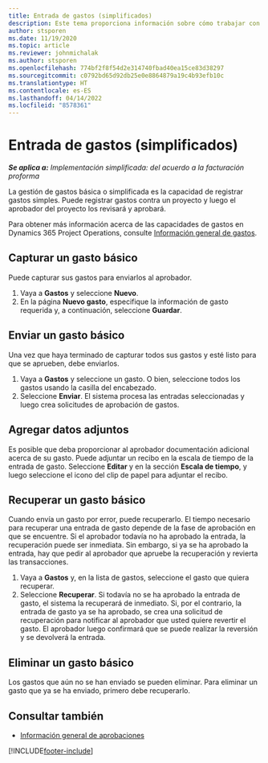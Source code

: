 ```yaml
---
title: Entrada de gastos (simplificados)
description: Este tema proporciona información sobre cómo trabajar con la entrada de gastos en una implementación simplificada.
author: stsporen
ms.date: 11/19/2020
ms.topic: article
ms.reviewer: johnmichalak
ms.author: stsporen
ms.openlocfilehash: 774bf2f8f54d2e314740fbad40ea15ce83d38297
ms.sourcegitcommit: c0792bd65d92db25e0e8864879a19c4b93efb10c
ms.translationtype: HT
ms.contentlocale: es-ES
ms.lasthandoff: 04/14/2022
ms.locfileid: "8578361"
---
```

# <a name="expense-entry-lite"></a>Entrada de gastos (simplificados)

_**Se aplica a:** Implementación simplificada: del acuerdo a la facturación proforma_

La gestión de gastos básica o simplificada es la capacidad de registrar gastos simples. Puede registrar gastos contra un proyecto y luego el aprobador del proyecto los revisará y aprobará.

Para obtener más información acerca de las capacidades de gastos en Dynamics 365 Project Operations, consulte [Información general de gastos](expense-overview.md).

## <a name="capture-a-basic-expense"></a>Capturar un gasto básico

Puede capturar sus gastos para enviarlos al aprobador.

1. Vaya a **Gastos** y seleccione **Nuevo**.
2. En la página **Nuevo gasto**, especifique la información de gasto requerida y, a continuación, seleccione **Guardar**.

## <a name="submit-a-basic-expense"></a>Enviar un gasto básico

Una vez que haya terminado de capturar todos sus gastos y esté listo para que se aprueben, debe enviarlos.

1. Vaya a **Gastos** y seleccione un gasto. O bien, seleccione todos los gastos usando la casilla del encabezado.
2. Seleccione **Enviar**. El sistema procesa las entradas seleccionadas y luego crea solicitudes de aprobación de gastos.

## <a name="add-an-attachment"></a>Agregar datos adjuntos

Es posible que deba proporcionar al aprobador documentación adicional acerca de su gasto. Puede adjuntar un recibo en la escala de tiempo de la entrada de gasto. Seleccione **Editar** y en la sección **Escala de tiempo**, y luego seleccione el icono del clip de papel para adjuntar el recibo.

## <a name="recall-a-basic-expense"></a>Recuperar un gasto básico

Cuando envía un gasto por error, puede recuperarlo. El tiempo necesario para recuperar una entrada de gasto depende de la fase de aprobación en que se encuentre.  Si el aprobador todavía no ha aprobado la entrada, la recuperación puede ser inmediata. Sin embargo, si ya se ha aprobado la entrada, hay que pedir al aprobador que apruebe la recuperación y revierta las transacciones.

1. Vaya a **Gastos** y, en la lista de gastos, seleccione el gasto que quiera recuperar.
2. Seleccione **Recuperar**. Si todavía no se ha aprobado la entrada de gasto, el sistema la recuperará de inmediato. Si, por el contrario, la entrada de gasto ya se ha aprobado, se crea una solicitud de recuperación para notificar al aprobador que usted quiere revertir el gasto. El aprobador luego confirmará que se puede realizar la reversión y se devolverá la entrada.

## <a name="delete-a-basic-expense"></a>Eliminar un gasto básico

Los gastos que aún no se han enviado se pueden eliminar. Para eliminar un gasto que ya se ha enviado, primero debe recuperarlo.

## <a name="see-also"></a>Consultar también

- [Información general de aprobaciones](../approvals/approvals-overview.md)


[!INCLUDE[footer-include](../includes/footer-banner.md)]